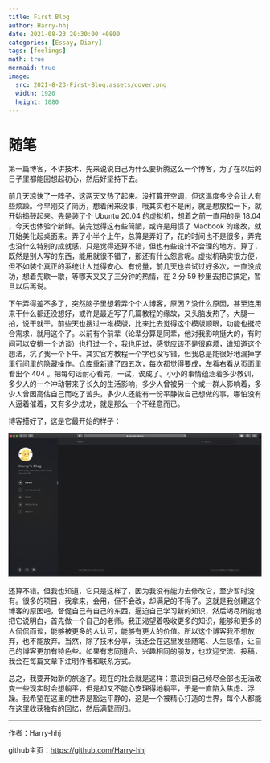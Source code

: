 ```yaml
---
title: First Blog
author: Harry-hhj
date: 2021-08-23 20:30:00 +0800
categories: [Essay, Diary]
tags: [feelings]
math: true
mermaid: true
image:
  src: 2021-8-23-First-Blog.assets/cover.png
  width: 1920
  height: 1080
---
```




# 随笔

第一篇博客，不讲技术，先来说说自己为什么要折腾这么一个博客，为了在以后的日子里都能回想起初心，然后好坚持下去。

前几天凉快了一阵子，这两天又热了起来。没打算开空调，但这温度多少会让人有些烦躁。今早刚交了简历，想着闲来没事，哦其实也不是闲，就是想放松一下，就开始捣鼓起来。先是装了个 Ubuntu 20.04 的虚拟机，想着之前一直用的是 18.04 ，今天也体验个新鲜。装完觉得这有些简陋，或许是用惯了 Macbook 的缘故，就开始美化起桌面来。弄了小半个上午，总算是弄好了，花的时间也不是很多，弄完也没什么特别的成就感，只是觉得还算不错，但也有些设计不合理的地方。算了，既然是别人写的东西，能用就很不错了，那还有什么怨言呢。虚拟机确实很方便，但不如装个真正的系统让人觉得安心、有份量，前几天也尝试过好多次，一直没成功，想着先歇一歇，等哪天又又了三分钟的热情，在 2 分 59 秒里去把它搞定，暂且以后再说。

下午弄得差不多了，突然脑子里想着弄个个人博客，原因？没什么原因，甚至连用来干什么都还没想好，或许是最近写了几篇教程的缘故，又头脑发热了。大腿一拍，说干就干。前些天也搜过一堆模版，比来比去觉得这个模版顺眼，功能也挺符合需求，就用这个了。以前有个前辈（论辈分算是同辈，他对我影响挺大的，有时间可以安排一个访谈）也打过一个，我也用过，感觉应该不是很麻烦，谁知道这个想法，坑了我一个下午。其实官方教程一个字也没写错，但我总是能很好地漏掉字里行间里的隐藏操作。仓库重新建了四五次，每次都觉得要成，左看右看从页面里看出个 404 。把每句话耐心看完，一试，诶成了。小小的事情蕴涵着多少教训，多少人的一个冲动带来了长久的生活影响，多少人曾被另一个或一群人影响着，多少人曾因高估自己而吃了苦头，多少人还能有一份平静做自己想做的事，哪怕没有人逼着催着，又有多少成功，就是那么一个不经意而已。

博客搭好了，这是它最开始的样子：

![image-20210823210939395](2021-8-23-First-Blog.assets/image-20210823210939395.png)

还算不错。但我也知道，它只是这样了，因为我没有能力去修改它，至少暂时没有。很多的项目，我拿来，会用，但不会改，却满足的不得了。这就是我创建这个博客的原因吧，督促自己有自己的东西，逼迫自己学习新的知识，然后竭尽所能地把它说明白，首先做一个自己的老师。我正渴望着吸收更多的知识，能够和更多的人侃侃而谈，能够被更多的人认可，能够有更大的价值。所以这个博客我不想放弃，也不能放弃。当然，除了技术分享，我还会在这里发些随笔、人生感悟，让自己的博客更加有特色些。如果有志同道合、兴趣相同的朋友，也欢迎交流、投稿，我会在每篇文章下注明作者和联系方式。

总之，我要开始新的旅途了。现在的社会就是这样：意识到自己倾尽全部也无法改变一些现实时会想躺平，但是却又不能心安理得地躺平，于是一直陷入焦虑、浮躁。我希望在这里的世界是豁达平静的，这是一个被精心打造的世界，每个人都能在这里收获独有的回忆，然后满载而归。



---

作者：Harry-hhj

github主页：https://github.com/Harry-hhj

